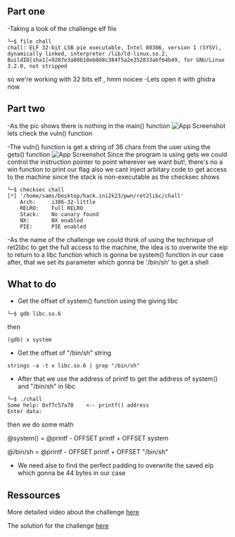 ## Part one 

-Taking a look of the challenge elf file
```
└─$ file chall
chall: ELF 32-bit LSB pie executable, Intel 80386, version 1 (SYSV), dynamically linked, interpreter /lib/ld-linux.so.2, BuildID[sha1]=9287e3a80b10eb0d8c384f5a2e352833abf64b49, for GNU/Linux 3.2.0, not stripped
```
so we're working with 32 bits elf , hmm noicee
-Lets open it with ghidra now

## Part two

-As the pic shows there is nothing in the main() function
![App Screenshot](https://github.com/Younesfdj/Write-ups/tree/main/Hack.INI-2K23/Pwn/Ret2libc/screens/main.png)
lets check the vuln() function

-The vuln() function is get a string of 36 chars from the user using the gets() function
![App Screenshot](https://github.com/Younesfdj/Write-ups/tree/main/Hack.INI-2K23/Pwn/Ret2libc/screens/vuln.png)
Since the program is using gets we could control the instruction pointer to point wherever we want but!,
there's no a win function to print our flag also we cant inject arbitary code to get access to the machine since the stack is non-executable as the checksec shows
```
└─$ checksec chall  
[*] '/home/sams/Desktop/hack.ini2k23/pwn/ret2libc/chall'
    Arch:     i386-32-little
    RELRO:    Full RELRO
    Stack:    No canary found
    NX:       NX enabled
    PIE:      PIE enabled
```
-As the name of the challenge we could think of using the technique of ret2libc to get the full access to the machine, the idea is to overwrite the eip to return to a libc function which is gonna be system() function in our case after, that we set its parameter which gonna be '/bin/sh' to get a shell 

## What to do 

- Get the offset of system() function using the giving libc
```
└─$ gdb libc.so.6
```
then
```
(gdb) x system
```
- Get the offset of "/bin/sh" string
```
strings -a -t x libc.so.6 | grep "/bin/sh"
```
- After that we use the address of printf to get the address of system() and "/bin/sh" in libc
```
└─$ ./chall             
Some help: 0xf7c57a70    <-- printf() address
Enter data:
```
then we do some math

@system() = @printf - OFFSET printf + OFFSET system 

@/bin/sh = @printf - OFFSET printf + OFFSET "/bin/sh"

- We need alse to find the perfect padding to overwrite the saved eip which gonna be 44 bytes in our case 

## Ressources
More detailed video about the challenge [here](https://www.youtube.com/watch?v=m17mV24TgwY)

The solution for the challenge [here](https://github.com/Younesfdj/Write-ups/blob/main/Hack.INI-2K23/Pwn/Ret2libc/exploit.py) 
